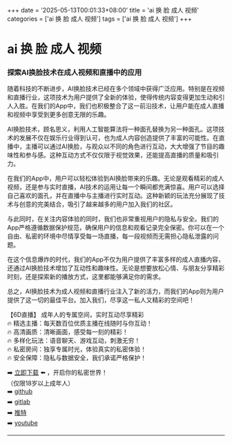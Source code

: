 +++
date = '2025-05-13T00:01:33+08:00'
title = 'ai 换 脸 成人 视频'
categories = ['ai 换 脸 成人 视频']
tags = ['ai 换 脸 成人 视频']
+++

# ai 换 脸 成人 视频

### 探索AI换脸技术在成人视频和直播中的应用

随着科技的不断进步，AI换脸技术已经在多个领域中获得广泛应用。特别是在视频和直播行业，这项技术为用户提供了全新的体验，使得传统内容变得更加生动和引人入胜。在我们的App中，我们也积极整合了这一前沿技术，让用户能在成人直播和视频中享受到更多创意无限的乐趣。

AI换脸技术，顾名思义，利用人工智能算法将一种面孔替换为另一种面孔。这项技术的发展不仅在娱乐行业得到认可，也为成人内容创造提供了丰富的可能性。在直播中，主播可以通过AI换脸，与观众以不同的角色进行互动，大大增强了节目的趣味性和参与感。这种互动方式不仅仅限于视觉效果，还能提高直播的质量和吸引力。

在我们的App中，用户可以轻松体验到AI换脸带来的乐趣。无论是观看精彩的成人视频，还是参与实时直播，AI技术的运用让每一个瞬间都充满惊喜。用户可以选择自己喜欢的面孔，并在直播中与主播进行实时互动。这种新颖的玩法充分展现了技术与创意的完美结合，吸引了越来越多的用户加入我们的社区。

与此同时，在关注内容体验的同时，我们也非常重视用户的隐私与安全。我们的App严格遵循数据保护规范，确保用户的信息和观看记录完全保密。你可以在一个自由、私密的环境中尽情享受每一场直播，每一段视频而无需担心隐私泄露的问题。

在这个信息爆炸的时代，我们的App不仅为用户提供了丰富多样的成人直播内容，还通过AI换脸技术增加了互动性和趣味性。无论是想要放松心情、与朋友分享精彩时刻，还是探索新的播放方式，这里都能够满足你的需求。

总之，AI换脸技术为成人视频和直播行业注入了新的活力，而我们的App则为用户提供了这一切的最佳平台。加入我们，尽享这一私人又精彩的空间吧！

【6D直播】
成年人的专属空间，实时互动尽享精彩  
🔥 精选主播：每天数百位优质主播在线随时与你互动！  
🔥 高清画质：清晰画面，感受每一刻的精彩！  
🔥 多样化玩法：语音聊天、游戏互动，刺激无穷！  
🔥 私密房间：独享专属时光，体验真实的私密体验！  
🔥 安全保障：隐私与数据安全，我们承诺严格保护！  

➡️ [立即下载](https://down123.s3.ap-east-1.amazonaws.com/index.html?channelCode=blog) ⬅️ ，开启你的私密世界！  
（仅限18岁以上成年人）  
➡️ [github](https://aldult-live.github.io/)  
➡️ [gitlab](https://seo-09598d.gitlab.io/)  
➡️ [推特](https://x.com/wegame33)  
➡️ [youtube](https://www.youtube.com/@6Dlive)  

---

